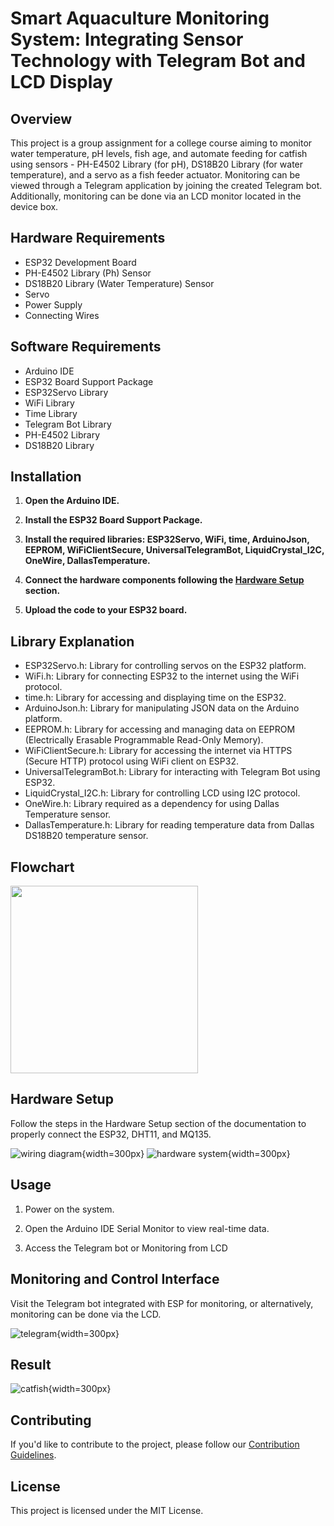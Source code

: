 # Smart Aquaculture Monitoring System: Integrating Sensor Technology with Telegram Bot and LCD Display

## Overview

This project is a group assignment for a college course aiming to monitor water temperature, pH levels, fish age, and automate feeding for catfish using sensors - PH-E4502 Library (for pH), DS18B20 Library (for water temperature), and a servo as a fish feeder actuator. Monitoring can be viewed through a Telegram application by joining the created Telegram bot. Additionally, monitoring can be done via an LCD monitor located in the device box.

## Hardware Requirements

-   ESP32 Development Board
-   PH-E4502 Library (Ph) Sensor
-   DS18B20 Library (Water Temperature) Sensor
-   Servo
-   Power Supply
-   Connecting Wires

## Software Requirements

-   Arduino IDE
-   ESP32 Board Support Package
-   ESP32Servo Library
-   WiFi Library
-   Time Library
-   Telegram Bot Library
-   PH-E4502 Library
-   DS18B20 Library

## Installation

1. **Open the Arduino IDE.**

2. **Install the ESP32 Board Support Package.**
3. **Install the required libraries: ESP32Servo, WiFi, time, ArduinoJson, EEPROM, WiFiClientSecure, UniversalTelegramBot, LiquidCrystal_I2C, OneWire, DallasTemperature.**

4. **Connect the hardware components following the [Hardware Setup](#hardware-setup) section.**

5. **Upload the code to your ESP32 board.**

## Library Explanation

-   ESP32Servo.h: Library for controlling servos on the ESP32 platform.
-   WiFi.h: Library for connecting ESP32 to the internet using the WiFi protocol.
-   time.h: Library for accessing and displaying time on the ESP32.
-   ArduinoJson.h: Library for manipulating JSON data on the Arduino platform.
-   EEPROM.h: Library for accessing and managing data on EEPROM (Electrically Erasable Programmable Read-Only Memory).
-   WiFiClientSecure.h: Library for accessing the internet via HTTPS (Secure HTTP) protocol using WiFi client on ESP32.
-   UniversalTelegramBot.h: Library for interacting with Telegram Bot using ESP32.
-   LiquidCrystal_I2C.h: Library for controlling LCD using I2C protocol.
-   OneWire.h: Library required as a dependency for using Dallas Temperature sensor.
-   DallasTemperature.h: Library for reading temperature data from Dallas DS18B20 temperature sensor.

## Flowchart

<img src="./images/flowchart.png" width="300">

## Hardware Setup

Follow the steps in the Hardware Setup section of the documentation to properly connect the ESP32, DHT11, and MQ135.

![wiring diagram](./images/wiring-diagram.png){width=300px}
![hardware system](./images/hardware-system.png){width=300px}

## Usage

1. Power on the system.

2. Open the Arduino IDE Serial Monitor to view real-time data.

3. Access the Telegram bot or Monitoring from LCD

## Monitoring and Control Interface

Visit the Telegram bot integrated with ESP for monitoring, or alternatively, monitoring can be done via the LCD.

![telegram](./images/telegram.png){width=300px}

## Result

![catfish](./images/result.png){width=300px}

## Contributing

If you'd like to contribute to the project, please follow our [Contribution Guidelines](CONTRIBUTING.md).

## License

This project is licensed under the MIT License.
